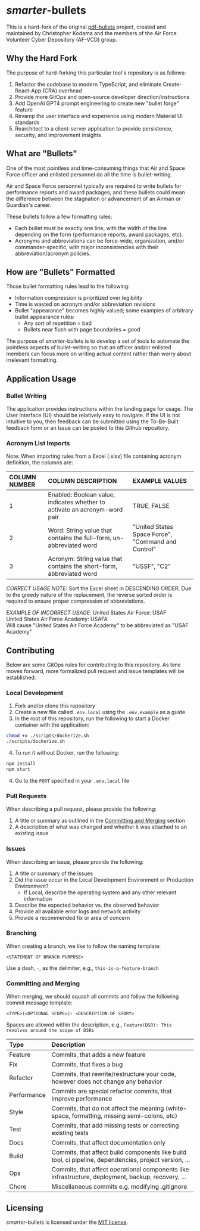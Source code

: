 # _smarter_-bullets

This is a hard-fork of the original [pdf-bullets](https://github.com/AF-VCD/pdf-bullets) project, created and maintained by Christopher Kodama and the members of the Air Force Volunteer Cyber Depository (AF-VCD) group.

## Why the Hard Fork

The purpose of hard-forking this particular tool's repository is as follows:
1. Refactor the codebase to modern TypeScript, and eliminate Create-React-App (CRA) overhead
2. Provide more GitOps and open-source developer direction/instructions
3. Add OpenAI GPT4 prompt engineering to create new "bullet forge" feature
4. Revamp the user interface and experience using modern Material UI standards
5. Rearchitect to a client-server application to provide persistence, security, and improvement insights

## What are "Bullets"

One of the most pointless and time-consuming things that Air and Space Force officer and enlisted personnel do all the time is bullet-writing.

Air and Space Force personnel typically are required to write bullets for performance reports and award packages, and these bullets could mean the difference between the stagnation or advancement of an Airman or Guardian's career.

These bullets follow a few formatting rules:

- Each bullet must be exactly one line, with the width of the line depending on the form (performance reports, award packages, etc).
- Acronyms and abbreviations can be force-wide, organization, and/or commander-specific, with major inconsistencies with their abbreviation/acronym policies.

## How are "Bullets" Formatted

Those bullet formatting rules lead to the following:

- Information compression is prioritized over legibility
- Time is wasted on acronym and/or abbreviation revisions
- Bullet "appearance" becomes highly valued; some examples of arbitrary bullet appearance rules:
  - Any sort of repetition = bad
  - Bullets near flush with page boundaries = good

The purpose of _smarter_-bullets is to develop a set of tools to automate the pointless aspects of bullet-writing so that an officer and/or enlisted members can focus more on writing actual content rather than worry about irrelevant formatting.

## Application Usage

### Bullet Writing

The application provides instructions within the landing page for usage. The User Interface (UI) should be relatively easy to navigate. If the UI is not intuitive to you, then feedback can be submitted using the To-Be-Built feedback form or an Issue can be posted to this Github repository.

### Acronym List Imports

Note: When importing rules from a Excel (.xlsx) file containing acronym definition, the columns are:

| COLUMN NUMBER | COLUMN DESCRIPTION                                                         | EXAMPLE VALUES                                     |
| :------------ | :------------------------------------------------------------------------- | :------------------------------------------------- |
| 1             | Enabled: Boolean value, indicates whether to activate an acronym-word pair | TRUE, FALSE                                        |
| 2             | Word: String value that contains the full-form, un-abbreviated word        | "United States Space Force", "Command and Control" |
| 3             | Acronym: String value that contains the short-form, abbreviated word       | "USSF", "C2"                                       |

_CORRECT USAGE NOTE_: Sort the Excel sheet in DESCENDING ORDER. Due to the greedy nature of the replacement, the reverse sorted order is required to ensure proper compression of abbreviations.

_EXAMPLE OF INCORRECT USAGE_:
United States Air Force: USAF  
United States Air Force Academy: USAFA  
Will cause "United States Air Force Academy" to be abbreviated as "USAF Academy"

## Contributing

Below are some GitOps rules for contributing to this repository. As time moves forward, more formalized pull request and issue templates will be established.

### Local Development

1. Fork and/or clone this repository
2. Create a new file called `.env.local` using the `.env.example` as a guide
3. In the root of this repository, run the following to start a Docker container with the application:

```bash
chmod +x ./scripts/dockerize.sh
./scripts/dockerize.sh
```
4. To run it without Docker, run the following:

```bash
npm install
npm start
```

4. Go to the `PORT` specified in your `.env.local` file

### Pull Requests

When describing a pull request, please provide the following:

1. A title or summary as outlined in the [Committing and Merging](#committing-and-merging) section
2. A description of what was changed and whether it was attached to an existing issue

### Issues

When describing an issue, please provide the following:

1. A title or summary of the issues
2. Did the issue occur in the Local Development Environment or Production Environment?
   - If Local, describe the operating system and any other relevant information
3. Describe the expected behavior vs. the observed behavior
4. Provide all available error logs and network activity
5. Provide a recommended fix or area of concern

### Branching

When creating a branch, we like to follow the naming template:

`<STATEMENT OF BRANCH PURPOSE>`

Use a dash, `-`, as the delimiter, e.g., `this-is-a-feature-branch`

### Committing and Merging

When merging, we should squash all commits and follow the following commit message template:

`<TYPE>(<OPTIONAL SCOPE>): <DESCRIPTION OF STORY>`

Spaces are allowed within the description, e.g., `Feature(DSR): This revolves around the scope of DSRs`

| Type        | Description                                                                                            |
| :---------- | :----------------------------------------------------------------------------------------------------- |
| Feature     | Commits, that adds a new feature                                                                       |
| Fix         | Commits, that fixes a bug                                                                              |
| Refactor    | Commits, that rewrite/restructure your code, however does not change any behavior                      |
| Performance | Commits are special refactor commits, that improve performance                                         |
| Style       | Commits, that do not affect the meaning (white-space, formatting, missing semi-colons, etc)            |
| Test        | Commits, that add missing tests or correcting existing tests                                           |
| Docs        | Commits, that affect documentation only                                                                |
| Build       | Commits, that affect build components like build tool, ci pipeline, dependencies, project version, ... |
| Ops         | Commits, that affect operational components like infrastructure, deployment, backup, recovery, ...     |
| Chore       | Miscellaneous commits e.g. modifying .gitignore                                                        |

## Licensing

_smarter_-bullets is licensed under the [MIT license](./LICENSE).
